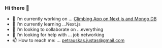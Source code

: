 ### Hi there 👋


- 🔭 I’m currently working on ... [Climbing App on Next.js and Mongo DB](https://github.com/justaspetrauskas/climbing-app) 
- 🌱 I’m currently learning ...Next.js
- 👯 I’m looking to collaborate on ...everything
- 🤔 I’m looking for help with ... job networking
- 📫 How to reach me: ... petrauskas.justas@gmail.com


